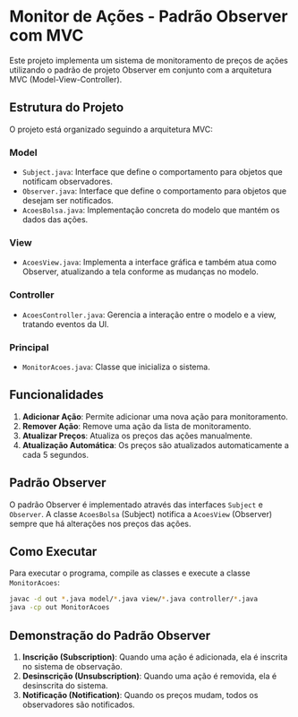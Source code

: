 # Monitor de Ações - Padrão Observer com MVC

Este projeto implementa um sistema de monitoramento de preços de ações utilizando o padrão de projeto Observer em conjunto com a arquitetura MVC (Model-View-Controller).

## Estrutura do Projeto

O projeto está organizado seguindo a arquitetura MVC:

### Model
- `Subject.java`: Interface que define o comportamento para objetos que notificam observadores.
- `Observer.java`: Interface que define o comportamento para objetos que desejam ser notificados.
- `AcoesBolsa.java`: Implementação concreta do modelo que mantém os dados das ações.

### View
- `AcoesView.java`: Implementa a interface gráfica e também atua como Observer, atualizando a tela conforme as mudanças no modelo.

### Controller
- `AcoesController.java`: Gerencia a interação entre o modelo e a view, tratando eventos da UI.

### Principal
- `MonitorAcoes.java`: Classe que inicializa o sistema.

## Funcionalidades

1. **Adicionar Ação**: Permite adicionar uma nova ação para monitoramento.
2. **Remover Ação**: Remove uma ação da lista de monitoramento.
3. **Atualizar Preços**: Atualiza os preços das ações manualmente.
4. **Atualização Automática**: Os preços são atualizados automaticamente a cada 5 segundos.

## Padrão Observer

O padrão Observer é implementado através das interfaces `Subject` e `Observer`. A classe `AcoesBolsa` (Subject) notifica a `AcoesView` (Observer) sempre que há alterações nos preços das ações.

## Como Executar

Para executar o programa, compile as classes e execute a classe `MonitorAcoes`:

```bash
javac -d out *.java model/*.java view/*.java controller/*.java
java -cp out MonitorAcoes
```

## Demonstração do Padrão Observer

1. **Inscrição (Subscription)**: Quando uma ação é adicionada, ela é inscrita no sistema de observação.
2. **Desinscrição (Unsubscription)**: Quando uma ação é removida, ela é desinscrita do sistema.
3. **Notificação (Notification)**: Quando os preços mudam, todos os observadores são notificados.
